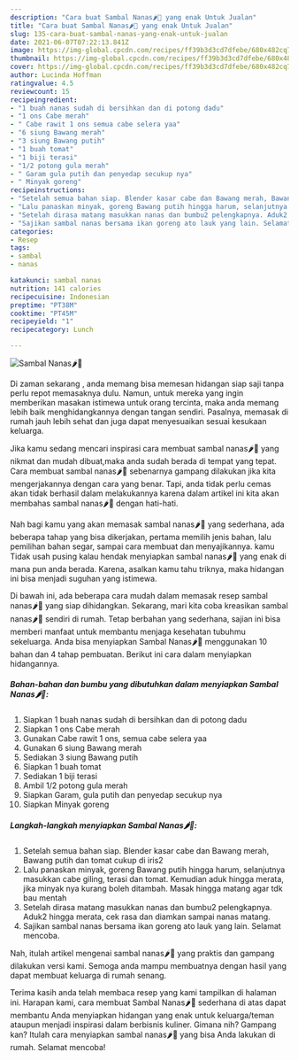 ```yaml
---
description: "Cara buat Sambal Nanas🌶🍍 yang enak Untuk Jualan"
title: "Cara buat Sambal Nanas🌶🍍 yang enak Untuk Jualan"
slug: 135-cara-buat-sambal-nanas-yang-enak-untuk-jualan
date: 2021-06-07T07:22:13.841Z
image: https://img-global.cpcdn.com/recipes/ff39b3d3cd7dfebe/680x482cq70/sambal-nanas🌶🍍-foto-resep-utama.jpg
thumbnail: https://img-global.cpcdn.com/recipes/ff39b3d3cd7dfebe/680x482cq70/sambal-nanas🌶🍍-foto-resep-utama.jpg
cover: https://img-global.cpcdn.com/recipes/ff39b3d3cd7dfebe/680x482cq70/sambal-nanas🌶🍍-foto-resep-utama.jpg
author: Lucinda Hoffman
ratingvalue: 4.5
reviewcount: 15
recipeingredient:
- "1 buah nanas sudah di bersihkan dan di potong dadu"
- "1 ons Cabe merah"
- " Cabe rawit 1 ons semua cabe selera yaa"
- "6 siung Bawang merah"
- "3 siung Bawang putih"
- "1 buah tomat"
- "1 biji terasi"
- "1/2 potong gula merah"
- " Garam gula putih dan penyedap secukup nya"
- " Minyak goreng"
recipeinstructions:
- "Setelah semua bahan siap. Blender kasar cabe dan Bawang merah, Bawang putih dan tomat cukup di iris2"
- "Lalu panaskan minyak, goreng Bawang putih hingga harum, selanjutnya masukkan cabe giling, terasi dan tomat. Kemudian aduk hingga merata, jika minyak nya kurang boleh ditambah. Masak hingga matang agar tdk bau mentah"
- "Setelah dirasa matang masukkan nanas dan bumbu2 pelengkapnya. Aduk2 hingga merata, cek rasa dan diamkan sampai nanas matang."
- "Sajikan sambal nanas bersama ikan goreng ato lauk yang lain. Selamat mencoba."
categories:
- Resep
tags:
- sambal
- nanas

katakunci: sambal nanas 
nutrition: 141 calories
recipecuisine: Indonesian
preptime: "PT38M"
cooktime: "PT45M"
recipeyield: "1"
recipecategory: Lunch

---
```



![Sambal Nanas🌶🍍](https://img-global.cpcdn.com/recipes/ff39b3d3cd7dfebe/680x482cq70/sambal-nanas🌶🍍-foto-resep-utama.jpg)

Di zaman  sekarang , anda memang bisa memesan hidangan siap saji tanpa perlu repot memasaknya dulu. Namun, untuk mereka yang ingin memberikan masakan istimewa untuk orang tercinta, maka anda memang lebih baik menghidangkannya dengan tangan sendiri. Pasalnya, memasak di rumah jauh lebih sehat dan juga dapat menyesuaikan sesuai kesukaan keluarga.

Jika kamu sedang mencari inspirasi cara membuat sambal nanas🌶🍍 yang nikmat dan mudah dibuat,maka anda sudah berada di tempat yang tepat. Cara membuat sambal nanas🌶🍍  sebenarnya gampang dilakukan jika kita mengerjakannya dengan cara yang benar. Tapi, anda tidak perlu cemas akan tidak berhasil dalam melakukannya 
karena dalam artikel ini kita akan membahas sambal nanas🌶🍍 dengan hati-hati.  



Nah bagi kamu yang akan memasak sambal nanas🌶🍍 yang sederhana, ada beberapa tahap yang bisa dikerjakan, pertama memilih jenis bahan, lalu pemilihan bahan segar, sampai cara membuat dan menyajikannya. kamu Tidak usah pusing kalau hendak menyiapkan sambal nanas🌶🍍 yang enak di mana pun anda berada. Karena, asalkan kamu  tahu triknya, maka hidangan ini bisa menjadi suguhan yang istimewa.

Di bawah ini, ada beberapa cara mudah dalam memasak resep sambal nanas🌶🍍 yang siap dihidangkan. Sekarang, mari kita coba kreasikan sambal nanas🌶🍍 sendiri di rumah. Tetap berbahan yang sederhana, sajian ini bisa memberi manfaat untuk membantu menjaga kesehatan tubuhmu sekeluarga. Anda bisa menyiapkan Sambal Nanas🌶🍍 menggunakan 10 bahan dan 4 tahap pembuatan. Berikut ini cara dalam menyiapkan hidangannya.

<!--inarticleads1-->

##### Bahan-bahan dan bumbu yang dibutuhkan dalam menyiapkan Sambal Nanas🌶🍍:

1. Siapkan 1 buah nanas sudah di bersihkan dan di potong dadu
1. Siapkan 1 ons Cabe merah
1. Gunakan  Cabe rawit 1 ons, semua cabe selera yaa
1. Gunakan 6 siung Bawang merah
1. Sediakan 3 siung Bawang putih
1. Siapkan 1 buah tomat
1. Sediakan 1 biji terasi
1. Ambil 1/2 potong gula merah
1. Siapkan  Garam, gula putih dan penyedap secukup nya
1. Siapkan  Minyak goreng




<!--inarticleads2-->

##### Langkah-langkah menyiapkan Sambal Nanas🌶🍍:

1. Setelah semua bahan siap. Blender kasar cabe dan Bawang merah, Bawang putih dan tomat cukup di iris2
1. Lalu panaskan minyak, goreng Bawang putih hingga harum, selanjutnya masukkan cabe giling, terasi dan tomat. Kemudian aduk hingga merata, jika minyak nya kurang boleh ditambah. Masak hingga matang agar tdk bau mentah
1. Setelah dirasa matang masukkan nanas dan bumbu2 pelengkapnya. Aduk2 hingga merata, cek rasa dan diamkan sampai nanas matang.
1. Sajikan sambal nanas bersama ikan goreng ato lauk yang lain. Selamat mencoba.




Nah, itulah artikel mengenai  sambal nanas🌶🍍  yang praktis dan gampang dilakukan versi kami. Semoga anda mampu membuatnya dengan hasil yang dapat membuat keluarga di rumah senang. 

Terima kasih anda telah membaca resep yang kami tampilkan di halaman ini. Harapan kami, cara membuat  Sambal Nanas🌶🍍 sederhana di atas dapat membantu Anda menyiapkan hidangan yang enak untuk keluarga/teman ataupun menjadi inspirasi dalam berbisnis kuliner. Gimana nih? Gampang kan? Itulah cara menyiapkan sambal nanas🌶🍍 yang bisa Anda lakukan di rumah. Selamat mencoba!

